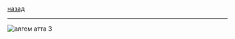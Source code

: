 [назад](../../../../README.md)
***
![алгем атта 3](../../../../images/2-sem/algem/theory/isit-ib/th3.jpg)